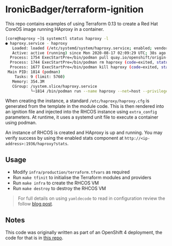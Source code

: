 # IronicBadger/terraform-ignition

This repo contains examples of using Terraform 0.13 to create a Red Hat CoreOS image running HAproxy in a container.

```bash
[core@haproxy ~]$ systemctl status haproxy -l
● haproxy.service - haproxy
   Loaded: loaded (/etc/systemd/system/haproxy.service; enabled; vendor preset: enabled)
   Active: active (running) since Mon 2020-08-17 02:09:29 UTC; 38s ago
  Process: 1754 ExecStartPre=/bin/podman pull quay.io/openshift/origin-haproxy-router (code=exited, status=0/SUCCESS)
  Process: 1744 ExecStartPre=/bin/podman rm haproxy (code=exited, status=1/FAILURE)
  Process: 1677 ExecStartPre=/bin/podman kill haproxy (code=exited, status=125)
 Main PID: 1814 (podman)
    Tasks: 9 (limit: 5760)
   Memory: 354.3M
   CGroup: /system.slice/haproxy.service
           └─1814 /bin/podman run --name haproxy --net=host --privileged --entrypoint=/usr/sbin/haproxy -v /etc/haproxy/haproxy.conf:/var/lib>
```

When creating the instance, a standard `/etc/haproxy/haproxy.cfg` is generated from the template in the module code. This is then rendered into an ignition file and injected into the RHCOS instance using `extra_config` parameters. At runtime, it uses a systemd unit file to execute a container using podman.

An instance of RHCOS is created and HAproxy is up and running. You may verify success by using the enabled stats component at `http://<ip-address>:1936/haproxy?stats`.

## Usage

* Modify `infra/production/terraform.tfvars` as required
* Run `make tfinit` to initialise the Terraform modules and providers
* Run `make infra` to create the RHCOS VM
* Run `make destroy` to destroy the RHCOS VM

> For full details on using `yamldecode` to read in configuration review the follow [blog post](https://blog.ktz.me/store-terraform-secrets-in-yaml-files-with-yamldecode/).

## Notes

This code was originally written as part of an OpenShift 4 deployment, the code for that is in [this repo](https://github.com/IronicBadger/ocp4).